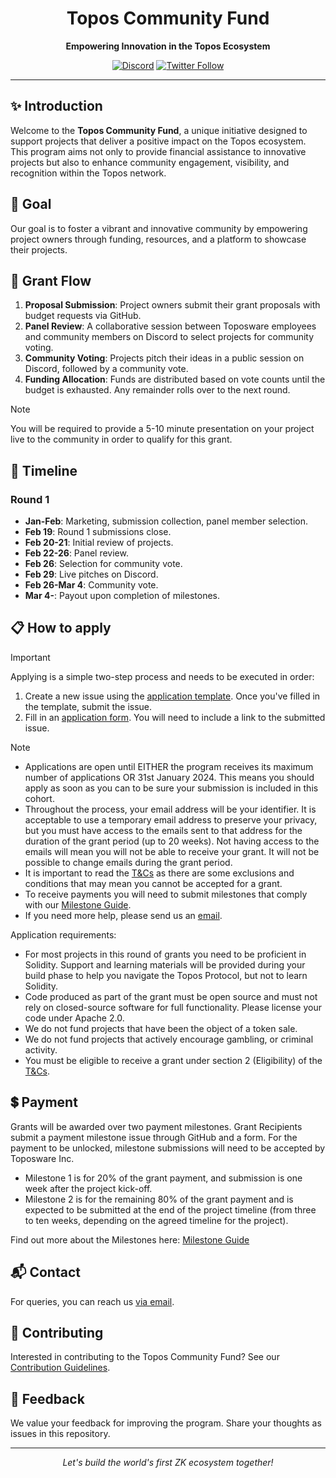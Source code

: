 <div align="center">

# Topos Community Fund
**Empowering Innovation in the Topos Ecosystem**

[![Discord](https://img.shields.io/discord/1022950664650883092?label=Join%20us%20on%20Discord&logo=discord&logoColor=white)](https://discord.gg/yQVFVsCkfy)
[![Twitter Follow](https://img.shields.io/twitter/follow/toposware?style=social)](https://twitter.com/Toposware)

</div>

---

## :sparkles: Introduction
Welcome to the **Topos Community Fund**, a unique initiative designed to support projects that deliver a positive impact on the Topos ecosystem. This program aims not only to provide financial assistance to innovative projects but also to enhance community engagement, visibility, and recognition within the Topos network.

## :dart: Goal
Our goal is to foster a vibrant and innovative community by empowering project owners through funding, resources, and a platform to showcase their projects.

## :page_with_curl: Grant Flow

1. **Proposal Submission**: Project owners submit their grant proposals with budget requests via GitHub.
2. **Panel Review**: A collaborative session between Toposware employees and community members on Discord to select projects for community voting.
3. **Community Voting**: Projects pitch their ideas in a public session on Discord, followed by a community vote.
4. **Funding Allocation**: Funds are distributed based on vote counts until the budget is exhausted. Any remainder rolls over to the next round.
>[!NOTE]
>You will be required to provide a 5-10 minute presentation on your project live to the community in order to qualify for this grant.

## :calendar: Timeline

### **Round 1**
- **Jan-Feb**: Marketing, submission collection, panel member selection.
- **Feb 19**: Round 1 submissions close.
- **Feb 20-21**: Initial review of projects.
- **Feb 22-26**: Panel review.
- **Feb 26**: Selection for community vote.
- **Feb 29**: Live pitches on Discord.
- **Feb 26-Mar 4**: Community vote.
- **Mar 4-**: Payout upon completion of milestones.

## 📋 How to apply

>[!IMPORTANT]
>Applying is a simple two-step process and needs to be executed in order:
>1. Create a new issue using the [application template](https://github.com/toposware/topos-community-fund/issues/new?assignees=&labels=Grant+Application&projects=toposware%2Ftopos-community-fund&template=application_template.yml&title=%5BGrant+Application%5D%3A+%7BYOUR+PROJECT+TITLE%7D). Once you've filled in the template, submit the issue.
>2. Fill in an [application form](http://buildersprogram.toposware.com/applicationform). You will need to include a link to the submitted issue.

>[!NOTE]
>* Applications are open until EITHER the program receives its maximum number of applications OR 31st January 2024. This means you should apply as soon as you can to be sure your submission is included in this cohort.
>* Throughout the process, your email address will be your identifier. It is acceptable to use a temporary email address to preserve your privacy, but you must have access to the emails sent to that address for the duration of the grant period (up to 20 weeks). Not having access to the emails will mean you will not be able to receive your grant. It will not be possible to change emails during the grant period.
>* It is important to read the [T&Cs](https://github.com/toposware/topos-community-fund/blob/main/terms_and_conditions.md) as there are some exclusions and conditions that may mean you cannot be accepted for a grant.
>* To receive payments you will need to submit milestones that comply with our [Milestone Guide](https://github.com/toposware/topos-community-fund/blob/main/milestone_guide.md).
>* If you need more help, please send us an [email](mailto:john.rubisoff@toposware.com).

Application requirements:

* For most projects in this round of grants you need to be proficient in Solidity. Support and learning materials will be provided during your build phase to help you navigate the Topos Protocol, but not to learn Solidity.
* Code produced as part of the grant must be open source and must not rely on closed-source software for full functionality. Please license your code under Apache 2.0.
* We do not fund projects that have been the object of a token sale.
* We do not fund projects that actively encourage gambling, or criminal activity.
* You must be eligible to receive a grant under section 2 (Eligibility) of the [T&Cs](./terms_and_conditions.md).

## 💲 Payment

Grants will be awarded over two payment milestones. Grant Recipients submit a payment milestone issue through GitHub and a form. For the payment to be unlocked, milestone submissions will need to be accepted by Toposware Inc.

* Milestone 1 is for 20% of the grant payment, and submission is one week after the project kick-off.
* Milestone 2 is for the remaining 80% of the grant payment and is expected to be submitted at the end of the project timeline (from three to ten weeks, depending on the agreed timeline for the project).

Find out more about the Milestones here: [Milestone Guide](./milestone_guide.md)

## :mailbox_with_mail: Contact
For queries, you can reach us [via email](mailto:john.rubisoff@toposware.com).

## :handshake: Contributing
Interested in contributing to the Topos Community Fund? See our [Contribution Guidelines](link-to-guidelines).

## :loudspeaker: Feedback
We value your feedback for improving the program. Share your thoughts as issues in this repository.

---

<div align="center">

*Let's build the world's first ZK ecosystem together!*

</div>
